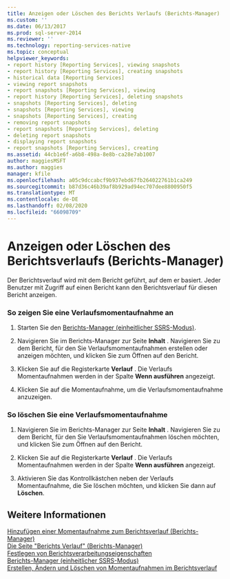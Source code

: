 ```yaml
---
title: Anzeigen oder Löschen des Berichts Verlaufs (Berichts-Manager) | Microsoft-Dokumentation
ms.custom: ''
ms.date: 06/13/2017
ms.prod: sql-server-2014
ms.reviewer: ''
ms.technology: reporting-services-native
ms.topic: conceptual
helpviewer_keywords:
- report history [Reporting Services], viewing snapshots
- report history [Reporting Services], creating snapshots
- historical data [Reporting Services]
- viewing report snapshots
- report snapshots [Reporting Services], viewing
- report history [Reporting Services], deleting snapshots
- snapshots [Reporting Services], deleting
- snapshots [Reporting Services], viewing
- snapshots [Reporting Services], creating
- removing report snapshots
- report snapshots [Reporting Services], deleting
- deleting report snapshots
- displaying report snapshots
- report snapshots [Reporting Services], creating
ms.assetid: 44cb1e6f-a6b8-498a-8e8b-ca28e7ab1007
author: maggiesMSFT
ms.author: maggies
manager: kfile
ms.openlocfilehash: a05c9dccabcf9b937ebd67fb264022761b1ca249
ms.sourcegitcommit: b87d36c46b39af8b929ad94ec707dee8800950f5
ms.translationtype: MT
ms.contentlocale: de-DE
ms.lasthandoff: 02/08/2020
ms.locfileid: "66098709"
---
```

# <a name="view-or-delete-report-history-report-manager"></a>Anzeigen oder Löschen des Berichtsverlaufs (Berichts-Manager)
  Der Berichtsverlauf wird mit dem Bericht geführt, auf dem er basiert. Jeder Benutzer mit Zugriff auf einen Bericht kann den Berichtsverlauf für diesen Bericht anzeigen.  
  
### <a name="to-view-a-history-snapshot"></a>So zeigen Sie eine Verlaufsmomentaufnahme an  
  
1.  Starten Sie den [Berichts-Manager &#40;einheitlicher SSRS-Modus&#41;](../../2014/reporting-services/report-manager-ssrs-native-mode.md).  
  
2.  Navigieren Sie im Berichts-Manager zur Seite **Inhalt** . Navigieren Sie zu dem Bericht, für den Sie Verlaufsmomentaufnahmen erstellen oder anzeigen möchten, und klicken Sie zum Öffnen auf den Bericht.  
  
3.  Klicken Sie auf die Registerkarte **Verlauf** . Die Verlaufs Momentaufnahmen werden in der Spalte **Wenn ausführen** angezeigt.  
  
4.  Klicken Sie auf die Momentaufnahme, um die Verlaufsmomentaufnahme anzuzeigen.  
  
### <a name="to-delete-a-history-snapshot"></a>So löschen Sie eine Verlaufsmomentaufnahme  
  
1.  Navigieren Sie im Berichts-Manager zur Seite **Inhalt** . Navigieren Sie zu dem Bericht, für den Sie Verlaufsmomentaufnahmen löschen möchten, und klicken Sie zum Öffnen auf den Bericht.  
  
2.  Klicken Sie auf die Registerkarte **Verlauf** . Die Verlaufs Momentaufnahmen werden in der Spalte **Wenn ausführen** angezeigt.  
  
3.  Aktivieren Sie das Kontrollkästchen neben der Verlaufs Momentaufnahme, die Sie löschen möchten, und klicken Sie dann auf **Löschen**.  
  
## <a name="see-also"></a>Weitere Informationen  
 [Hinzufügen einer Momentaufnahme zum Berichtsverlauf &#40;Berichts-Manager&#41;](report-server/add-a-snapshot-to-report-history-report-manager.md)   
 [Die Seite "Berichts Verlauf" &#40;Berichts-Manager&#41;](../../2014/reporting-services/report-history-page-report-manager.md)   
 [Festlegen von Berichtsverarbeitungseigenschaften](report-server/set-report-processing-properties.md)   
 [Berichts-Manager &#40;einheitlicher SSRS-Modus&#41;](../../2014/reporting-services/report-manager-ssrs-native-mode.md)   
 [Erstellen, Ändern und Löschen von Momentaufnahmen im Berichtsverlauf](report-server/create-modify-and-delete-snapshots-in-report-history.md)  
  
  
